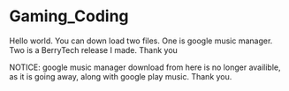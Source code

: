 

# Gaming_Coding
Hello world.
You can down load two files.
One is google music manager.
Two is a BerryTech release I made.
Thank you

NOTICE:
google music manager download from here is no longer availible, as it is going away, along with google play music. Thank you.
